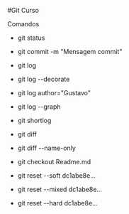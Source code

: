 #Git Curso

Comandos 

 - git status
 - git commit -m "Mensagem commit"

 - git log
 - git log --decorate
 - git log author="Gustavo"
 - git log --graph
 - git shortlog

 - git diff
 - git diff --name-only 

 - git checkout Readme.md

 - git reset --soft dc1abe8e...
 - git reset --mixed dc1abe8e...
 - git reset --hard dc1abe8e...